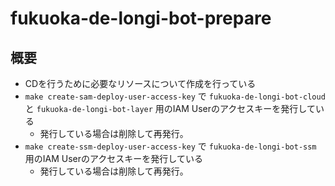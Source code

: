 # fukuoka-de-longi-bot-prepare
## 概要
- CDを行うために必要なリソースについて作成を行っている
- `make create-sam-deploy-user-access-key` で `fukuoka-de-longi-bot-cloud` と `fukuoka-de-longi-bot-layer` 用のIAM Userのアクセスキーを発行している
    - 発行している場合は削除して再発行。
- `make create-ssm-deploy-user-access-key` で `fukuoka-de-longi-bot-ssm` 用のIAM Userのアクセスキーを発行している
    - 発行している場合は削除して再発行。
